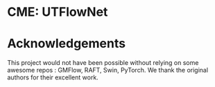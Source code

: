 CME: UTFlowNet
====
# Acknowledgements
This project would not have been possible without relying on some awesome repos : GMFlow, RAFT,  Swin, PyTorch. We thank the original authors for their excellent work.
